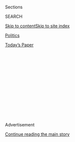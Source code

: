 <div id="app">

<div>

<div>

<div>

<div class="NYTAppHideMasthead css-1q2w90k e1suatyy0">

<div class="section css-ui9rw0 e1suatyy2">

<div class="css-eph4ug er09x8g0">

<div class="css-6n7j50">

</div>

<span class="css-1dv1kvn">Sections</span>

<div class="css-10488qs">

<span class="css-1dv1kvn">SEARCH</span>

</div>

[Skip to content](#site-content)[Skip to site
index](#site-index)

</div>

<div id="masthead-section-label" class="css-1wr3we4 eaxe0e00">

[Politics](https://www.nytimes.com/section/politics)

</div>

<div class="css-10698na e1huz5gh0">

</div>

</div>

<div id="masthead-bar-one" class="section hasLinks css-15hmgas e1csuq9d3">

<div class="css-uqyvli e1csuq9d0">

</div>

<div class="css-1uqjmks e1csuq9d1">

</div>

<div class="css-9e9ivx">

[](https://myaccount.nytimes.com/auth/login?response_type=cookie&client_id=vi)

</div>

<div class="css-1bvtpon e1csuq9d2">

[Today’s
Paper](https://www.nytimes.com/section/todayspaper)

</div>

</div>

</div>

</div>

<div data-aria-hidden="false">

<div id="site-content" data-role="main">

<div>

<div class="css-1aor85t" style="opacity:0.000000001;z-index:-1;visibility:hidden">

<div class="css-1hqnpie">

<div class="css-epjblv">

<span class="css-17xtcya">[Politics](/section/politics)</span><span class="css-x15j1o">|</span><span class="css-fwqvlz">Comey
Often Thought He Knew Best. That May Have Hurt the
F.B.I.</span>

</div>

<div class="css-k008qs">

<div class="css-1iwv8en">

<span class="css-18z7m18"></span>

<div>

</div>

</div>

<span class="css-1n6z4y">https://nyti.ms/2HOvR0D</span>

<div class="css-1705lsu">

<div class="css-4xjgmj">

<div class="css-4skfbu" data-role="toolbar" data-aria-label="Social Media Share buttons, Save button, and Comments Panel with current comment count" data-testid="share-tools">

  - 
  - 
  - 
  - 
    
    <div class="css-6n7j50">
    
    </div>

  - 

</div>

</div>

</div>

</div>

</div>

</div>

<div id="NYT_TOP_BANNER_REGION" class="css-13pd83m">

</div>

<div id="top-wrapper" class="css-1sy8kpn">

<div id="top-slug" class="css-l9onyx">

Advertisement

</div>

[Continue reading the main
story](#after-top)

<div class="ad top-wrapper" style="text-align:center;height:100%;display:block;min-height:250px">

<div id="top" class="place-ad" data-position="top" data-size-key="top">

</div>

</div>

<div id="after-top">

</div>

</div>

<div id="sponsor-wrapper" class="css-1hyfx7x">

<div id="sponsor-slug" class="css-19vbshk">

Supported by

</div>

[Continue reading the main
story](#after-sponsor)

<div id="sponsor" class="ad sponsor-wrapper" style="text-align:center;height:100%;display:block">

</div>

<div id="after-sponsor">

</div>

</div>

<div class="css-1vkm6nb ehdk2mb0">

# Comey Often Thought He Knew Best. That May Have Hurt the F.B.I.

</div>

<div class="css-79elbk" data-testid="photoviewer-wrapper">

<div class="css-z3e15g" data-testid="photoviewer-wrapper-hidden">

</div>

<div class="css-1a48zt4 ehw59r15" data-testid="photoviewer-children">

![<span class="css-16f3y1r e13ogyst0" data-aria-hidden="true">James B.
Comey in 2016 before announcing that the F.B.I. would not recommend
charges against Hillary Clinton. His decision to hold the news
conference was faulted in a Justice Department
report.</span><span class="css-cnj6d5 e1z0qqy90" itemprop="copyrightHolder"><span class="css-1ly73wi e1tej78p0">Credit...</span><span><span>Cliff
Owen/Associated
Press</span></span></span>](https://static01.nyt.com/images/2018/06/15/us/politics/15dc-comey/merlin_109623839_69b1a686-37ff-4244-adf8-1ca5227e17d9-articleLarge.jpg?quality=75&auto=webp&disable=upscale)

</div>

</div>

<div class="css-xt80pu e12qa4dv0">

<div class="css-18e8msd">

<div class="css-vp77d3 epjyd6m0">

<div class="css-1baulvz">

By [<span class="css-1baulvz last-byline" itemprop="name">Adam
Goldman</span>](https://www.nytimes.com/by/adam-goldman)

</div>

</div>

  - June 14,
    2018

  - 
    
    <div class="css-4xjgmj">
    
    <div class="css-d8bdto" data-role="toolbar" data-aria-label="Social Media Share buttons, Save button, and Comments Panel with current comment count" data-testid="share-tools">
    
      - 
      - 
      - 
      - 
        
        <div class="css-6n7j50">
        
        </div>
    
      - 
    
    </div>
    
    </div>

</div>

</div>

<div class="section meteredContent css-1r7ky0e" name="articleBody" itemprop="articleBody">

<div class="css-1fanzo5 StoryBodyCompanionColumn">

<div class="css-53u6y8">

WASHINGTON — As deputy attorney general during the George W. Bush
administration, James B. Comey clashed repeatedly with the White House
over its interrogation and warrantless wiretapping programs, earning a
reputation of fighting for his view of what was right no matter whom he
angered.

That same impulse — that he knew best, no matter the consequences —
underpinned Mr. Comey’s decisions in 2016 to flout Justice Department
norms and update the public on the investigation into Hillary Clinton’s
handling of classified information. Democrats have said he cost her the
presidential election.

Mr. Comey was [faulted for those
decisions](https://www.nytimes.com/2018/06/14/us/politics/fbi-inspector-general-comey-trump-clinton-report.html)
in [a highly critical Justice Department
report](https://int.nyt.com/data/documenthelper/39-justice-department-report-fbi-clinton-comey/5e54a6bfd23e7b94fbad/optimized/full.pdf#page=1)
released on Thursday about the F.B.I.’s handling of the Clinton inquiry.
By trying to protect the bureau, the department’s inspector general
found, Mr. Comey instead damaged the F.B.I.’s reputation.

“Comey chose to deviate from the F.B.I.’s and the department’s
established procedures and norms and instead engaged in his own
subjective, ad hoc decision making,” the report said. It added, “The
decisions negatively impacted the perception of the F.B.I. and the
department as fair administrators of justice.”

</div>

</div>

<div class="css-1fanzo5 StoryBodyCompanionColumn">

<div class="css-53u6y8">

An official condemnation of Mr. Comey’s go-it-alone approach, the report
is bound to shape his legacy, providing grist for both Republicans and
Democrats as well as F.B.I. agents who disagreed with how he ran the
bureau at a politically perilous time.

Mr. Comey defended his decisions and said the inspector general, Michael
E. Horowitz, had the benefit of hindsight. While Mr. Comey supported the
review, he disagreed with its
conclusions.

</div>

</div>

<div id="doc-basic-promo-39" class="section interactive-content interactive-size-scoop css-174j8de" data-id="100000005955482">

## Read: Justice Dept. Report on the F.B.I.’s Handling of Clinton Inquiry

The Justice Department's inspector general released a report on Thursday
detailing the F.B.I.'s handling of the Clinton email investigation
during the 2016 presidential
election.

<div class="css-17ih8de interactive-body" data-sourceid="100000005955482">

![568 pages, 26.98
MB](https://int.nyt.com/data/documenthelper/39-justice-department-report-fbi-clinton-comey/5e54a6bfd23e7b94fbad/optimized/thumbnail.png)

</div>

</div>

<div class="css-1fanzo5 StoryBodyCompanionColumn">

<div class="css-53u6y8">

“If a future F.B.I. leadership team ever faces a similar situation —
something I pray never happens — it will have the benefit of this
important document,” he wrote in [an Op-Ed in The New York
Times](https://www.nytimes.com/2018/06/14/opinion/comey-clinton-inspector-general.html).

Fired abruptly by President Trump last year as the Russia investigation
engulfed the young Trump administration, Mr. Comey has returned to the
public spotlight, chastening the president on Twitter and [writing a
best-seller](https://www.nytimes.com/2018/04/12/us/politics/trump-comey-book.html).
Whether he has a third act in another administration or as a publicly
elected official is an open question.

</div>

</div>

<div class="css-1fanzo5 StoryBodyCompanionColumn">

<div class="css-53u6y8">

In his tour as F.B.I. director, Mr. Comey ultimately served as a major
figure in the 2016 election, [possibly shaping its
outcome](https://www.nytimes.com/2018/06/14/upshot/did-comey-cost-clinton-the-election-why-well-never-know.html?action=click&module=Well&pgtype=Homepage)
even as he sought to navigate the bureau away from the bitter political
atmosphere of the campaign.

Mr. Horowitz determined that Mr. Comey should not have [announced
unilaterally](https://www.nytimes.com/2016/07/06/us/politics/hillary-clinton-fbi-email-comey.html)
in July of that year that he would not recommend charges against Mrs.
Clinton, and he should not have called her “extremely careless” during a
highly unusual news conference.

Mr. Comey was insubordinate, the inspector general said, and should have
followed the chain of command and coordinated with his Justice
Department bosses in holding a news conference. Mr. Comey told Attorney
General Loretta E. Lynch that he intended to make an announcement
regarding the investigation but provided no details.

Mr. Comey also should not have sent a pair of letters to Congress just
days before the election saying the F.B.I. had reopened the
investigation to examine new evidence and then closed it days later, the
inspector general said.

The former director’s supreme confidence has exposed the F.B.I. to
accusations of political bias and corruption, according to former and
current agents, who predicted the F.B.I. would need years to regain the
public’s trust. “For Comey, this is a stain that will not come out,”
said Tim Weiner, author of “Enemies: A History of the F.B.I.”

</div>

</div>

<div class="css-79elbk" data-testid="photoviewer-wrapper">

<div class="css-z3e15g" data-testid="photoviewer-wrapper-hidden">

</div>

<div class="css-1a48zt4 ehw59r15" data-testid="photoviewer-children">

![<span class="css-16f3y1r e13ogyst0" data-aria-hidden="true">As the
United States attorney in Manhattan in the early 2000s, Mr. Comey
embraced tough cases, prosecuting Martha Stewart on charges connected to
a personal stock trade she
made.</span><span class="css-cnj6d5 e1z0qqy90" itemprop="copyrightHolder"><span class="css-1ly73wi e1tej78p0">Credit...</span><span>Fred
R. Conrad/The New York
Times</span></span>](https://static01.nyt.com/images/2018/06/15/us/politics/15dc-comey-sub/15dc-comey2-articleLarge.jpg?quality=75&auto=webp&disable=upscale)

</div>

</div>

<div class="css-1fanzo5 StoryBodyCompanionColumn">

<div class="css-53u6y8">

Mr. Comey has refused to say he made a mistake but concedes he might
have done “some things differently.” In his best-selling book published
this spring, “[A Higher
Loyalty](https://www.nytimes.com/2018/04/12/books/review/james-comey-a-higher-loyalty.html),”
Mr. Comey wrote that perhaps he could have found a better way to
describe Mrs. Clinton’s conduct but spent little time second-guessing
himself.

</div>

</div>

<div class="css-1fanzo5 StoryBodyCompanionColumn">

<div class="css-53u6y8">

Mr. Trump had praised Mr. Comey before and immediately after taking
office. On the campaign trail he said that Mr. Comey had “a lot of guts”
for taking on the Clinton investigation, and in a memorable White House
meeting the president embraced Mr. Comey, saying, “He’s become more
famous than me.”

But Mr. Trump quickly soured on him, and in firing Mr. Comey last year,
the president initially cited Justice Department criticism over his
handling of the Clinton investigation.

Mr. Trump later acknowledged that the Russia inquiry was on his mind
during that time and has more recently begun a public campaign to
discredit Mr. Comey, who is a key witness in the obstruction
investigation of the president.

While the new report dented Mr. Comey’s standing, Mr. Weiner said the
totality of Mr. Comey’s time in public service should not be overlooked.

Mr. Comey had a formidable law enforcement career beginning as a mob
prosecutor in New York. Later, as an assistant United States attorney
[in Richmond,
Va.](https://www.nytimes.com/2001/12/02/nyregion/man-in-the-news-reputation-for-tenacity-james-brien-comey.html),
he cracked down on felons arrested with guns and brought charges in a
major terrorism case. For his efforts, Mr. Comey landed on the front
page of a weekly newspaper under the headline “One of Good Guys.” Mr.
Comey had not told his boss about the article ahead of time.

In 2002, Mr. Comey returned to New York as the United States attorney in
Manhattan. He embraced tough cases, prosecuting Martha Stewart on
charges connected to a personal stock trade she
made.

</div>

</div>

<div class="css-79elbk" data-testid="photoviewer-wrapper">

<div class="css-z3e15g" data-testid="photoviewer-wrapper-hidden">

</div>

<div class="css-1a48zt4 ehw59r15" data-testid="photoviewer-children">

<div class="css-1xdhyk6 erfvjey0">

<span class="css-1ly73wi e1tej78p0">Image</span>

<div class="css-zjzyr8">

<div data-testid="lazyimage-container" style="height:316.42222222222216px">

</div>

</div>

</div>

<span class="css-16f3y1r e13ogyst0" data-aria-hidden="true">Mr. Comey,
the deputy attorney general in the George W. Bush administration, once
threatened to resign along with Robert S. Mueller III over a National
Security Agency surveillance
program.</span><span class="css-cnj6d5 e1z0qqy90" itemprop="copyrightHolder"><span class="css-1ly73wi e1tej78p0">Credit...</span><span>J.
Scott Applewhite/Associated Press</span></span>

</div>

</div>

<div class="css-1fanzo5 StoryBodyCompanionColumn">

<div class="css-53u6y8">

“Charging Martha Stewart was my first experience with getting a lot of
hate and heat for a decision that had been carefully and thoughtfully
made,” Mr. Comey recounted in his book. She was found guilty on all
charges and served five months in federal prison.

</div>

</div>

<div class="css-1fanzo5 StoryBodyCompanionColumn">

<div class="css-53u6y8">

Soon, Mr. Comey was tapped to be the deputy attorney general, trying to
protect the country after the Sept. 11 attacks as the Justice
Department’s No. 2 official.

He [famously
confronted](https://www.nytimes.com/2007/05/16/washington/16nsa.html)
Mr. Bush’s aides as they tried to get Attorney General John Ashcroft,
who was hospitalized with a pancreatic ailment, to reauthorize a
National Security Agency surveillance program that Mr. Comey had found
to be legally dubious. Mr. Comey, who threatened to resign along with
Robert S. Mueller III, then the F.B.I. director, prevailed.

He also fought with the White House over Justice Department memos that
authorized the C.I.A.’s use of harsh interrogation techniques, including
waterboarding. Mr. Comey and others at the Justice Department believed
that the agency might be violating laws against torture because of how
the techniques were being applied.

Mr. Comey did not explicitly say he was thinking about his legacy and
being on the right side of history, but, he wrote, a comment by his wife
resonated with him. “Don’t be the torture guy,” she said, advising him
to stand up against the program.

Mr. Comey’s pleas were ultimately ignored, and no policy changes were
made. He left for the private sector in 2005, then took over the F.B.I.
in 2013.

More than anyone since J. Edgar Hoover, Mr. Comey embraced the persona
of national lawman. He saw himself as the principled leader of not only
the F.B.I. but police officers everywhere. When Mr. Comey traveled, he
mingled with agents in field offices and local police officers. He was
something of a rock star, albeit a tall one at 6-foot-8.

</div>

</div>

<div class="css-1fanzo5 StoryBodyCompanionColumn">

<div class="css-53u6y8">

In 2015, the Clinton investigation, with its vast political
implications, began to consume the F.B.I.’s seventh-floor leadership.
Mr. Comey knew the F.B.I. would be attacked no matter the outcome.

The inquiry wrapping up as the 2016 presidential primaries did, Mr.
Comey began to debate whether and how to disclose it. Mr. Comey, who
prides himself on being a great communicator, settled on a public
announcement, a departure from the F.B.I.’s usual practice of silence on
investigations.

He thought he could deliver the right message to the American people,
balancing openness while protecting the bureau from accusations of
favoritism.

Still, before briefing reporters, he later wrote, “It felt like I was
about to damage my career.”

Indeed, many former F.B.I. agents thought Mr. Comey should have remained
silent and let the Justice Department announce that no charges would be
brought in the case. His overconfidence was his undoing, agents have
said in interviews.

In the fall, when the F.B.I. discovered possible new evidence in the
case, Mr. Comey confronted two “terrible options”: speak or conceal, as
he titled a chapter in his book.

He ultimately decided to tell lawmakers, which he had promised to do.
The disclosure upended the election in its final days, and Mr. Comey’s
subsequent notification that the F.B.I. had closed the investigation
again without finding new evidence earned him a new round of
evisceration.

</div>

</div>

<div class="css-1fanzo5 StoryBodyCompanionColumn">

<div class="css-53u6y8">

The inspector general characterized Mr. Comey’s dilemma as “a false
dichotomy.” In reality, Mr. Horowitz wrote, Mr. Comey could either
follow established practices or policies — or not. “Although we
acknowledge that Comey faced a difficult situation with unattractive
choices, in proceeding as he did, we concluded that Comey made a serious
error of judgment,” the report said.

Mr. Comey disagreed. “The inspector general weighs it differently, and
that’s O.K., even though I respectfully disagree,” he wrote in his
Op-Ed.

Mr. Comey will probably forever be linked to Mrs. Clinton, said Douglas
M. Charles, an F.B.I. historian. “People in history are remembered for
one or two things,” he said. “He will likely be remembered for
interfering in the 2016 election. I think it is potentially catastrophic
to his legacy.”

</div>

</div>

</div>

<div>

</div>

<div>

</div>

<div>

</div>

<div>

<div id="bottom-wrapper" class="css-1ede5it">

<div id="bottom-slug" class="css-l9onyx">

Advertisement

</div>

[Continue reading the main
story](#after-bottom)

<div id="bottom" class="ad bottom-wrapper" style="text-align:center;height:100%;display:block;min-height:90px">

</div>

<div id="after-bottom">

</div>

</div>

</div>

</div>

</div>

## Site Index

<div>

</div>

## Site Information Navigation

  - [© <span>2020</span> <span>The New York Times
    Company</span>](https://help.nytimes.com/hc/en-us/articles/115014792127-Copyright-notice)

<!-- end list -->

  - [NYTCo](https://www.nytco.com/)
  - [Contact
    Us](https://help.nytimes.com/hc/en-us/articles/115015385887-Contact-Us)
  - [Work with us](https://www.nytco.com/careers/)
  - [Advertise](https://nytmediakit.com/)
  - [T Brand Studio](http://www.tbrandstudio.com/)
  - [Your Ad
    Choices](https://www.nytimes.com/privacy/cookie-policy#how-do-i-manage-trackers)
  - [Privacy](https://www.nytimes.com/privacy)
  - [Terms of
    Service](https://help.nytimes.com/hc/en-us/articles/115014893428-Terms-of-service)
  - [Terms of
    Sale](https://help.nytimes.com/hc/en-us/articles/115014893968-Terms-of-sale)
  - [Site
    Map](https://spiderbites.nytimes.com)
  - [Help](https://help.nytimes.com/hc/en-us)
  - [Subscriptions](https://www.nytimes.com/subscription?campaignId=37WXW)

</div>

</div>

</div>

</div>
